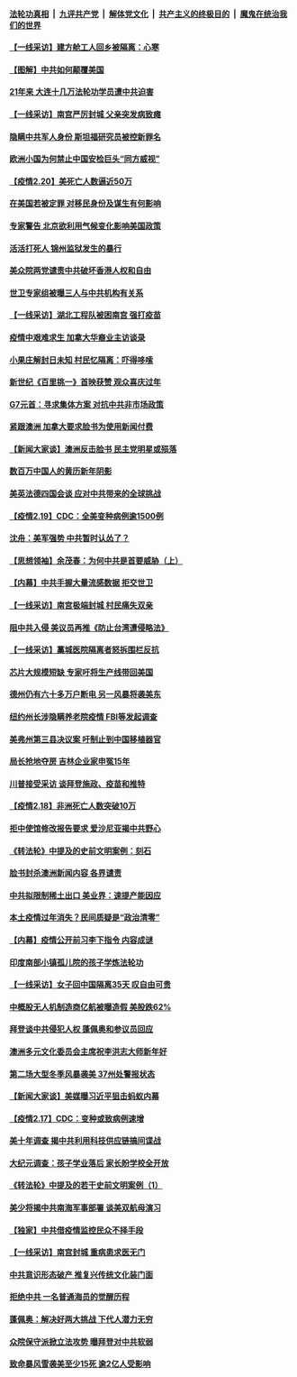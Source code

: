 ####  [法轮功真相](../../../../basic/blob/master/README.md?t=02211001) &nbsp;|&nbsp; [九评共产党](../../../../9ping.md/blob/master/README.md?t=02211001) &nbsp;|&nbsp; [解体党文化](../../../../jtdwh.md/blob/master/README.md?t=02211001)  &nbsp;|&nbsp; [共产主义的终极目的](../../../../gczydzjmd.md/blob/master/README.md?t=02211001) &nbsp;|&nbsp; [魔鬼在统治我们的世界](../../../../mgztzwmdsj.md/blob/master/README.md?t=02211001) 

#### [【一线采访】建方舱工人回乡被隔离：心寒](../pages/nf4514/n12764756.md?t=02211001) 

#### [【图解】中共如何颠覆美国](../pages/nf4514/n12764550.md?t=02211001) 

#### [21年来 大连十几万法轮功学员遭中共迫害](../pages/nf4514/n12762813.md?t=02211001) 

#### [【一线采访】南宫严厉封城 父亲突发病致瘫](../pages/nf4514/n12764678.md?t=02211001) 

#### [隐瞒中共军人身份 斯坦福研究员被控新罪名](../pages/nf4514/n12764446.md?t=02211001) 

#### [欧洲小国为何禁止中国安检巨头“同方威视”](../pages/nf4514/n12764360.md?t=02211001) 

#### [【疫情2.20】美死亡人数逼近50万](../pages/nf4514/n12764165.md?t=02211001) 

#### [在美国若被定罪 对移民身份及谋生有何影响](../pages/nf4514/n12763851.md?t=02211001) 

#### [专家警告 北京欲利用气候变化影响美国政策](../pages/nf4514/n12763741.md?t=02211001) 

#### [活活打死人 锦州监狱发生的暴行](../pages/nf4514/n12762184.md?t=02211001) 

#### [美众院两党谴责中共破坏香港人权和自由](../pages/nf4514/n12763439.md?t=02211001) 

#### [世卫专家组被曝三人与中共机构有关系](../pages/nf4514/n12763181.md?t=02211001) 

#### [【一线采访】湖北工程队被困南宫 强打疫苗](../pages/nf4514/n12763336.md?t=02211001) 

#### [疫情中艰难求生 加拿大华裔业主访谈录](../pages/nf4514/n12763266.md?t=02211001) 

#### [小果庄解封日未知 村民忆隔离：吓得哆嗦](../pages/nf4514/n12763108.md?t=02211001) 

#### [新世纪《百里挑一》首映获赞 观众喜庆过年](../pages/nf4514/n12763174.md?t=02211001) 

#### [G7元首：寻求集体方案 对抗中共非市场政策](../pages/nf4514/n12763062.md?t=02211001) 

#### [紧跟澳洲 加拿大要求脸书为使用新闻付费](../pages/nf4514/n12762640.md?t=02211001) 

#### [【新闻大家谈】澳洲反击脸书 民主党明星或殒落](../pages/nf4514/n12762758.md?t=02211001) 

#### [数百万中国人的黄历新年阴影](../pages/nf4514/n12762614.md?t=02211001) 

#### [美英法德四国会谈 应对中共带来的全球挑战](../pages/nf4514/n12762201.md?t=02211001) 

#### [【疫情2.19】CDC：全美变种病例逾1500例](../pages/nf4514/n12762114.md?t=02211001) 

#### [沈舟：美军强势 中共暂时认怂了？](../pages/nf4514/n12760498.md?t=02211001) 

#### [【思想领袖】余茂春：为何中共是首要威胁（上）](../pages/nf4514/n12759104.md?t=02211001) 

#### [【内幕】中共手握大量流感数据 拒交世卫](../pages/nf4514/n12760822.md?t=02211001) 

#### [【一线采访】南宫极端封城 村民痛失双亲](../pages/nf4514/n12761005.md?t=02211001) 

#### [阻中共入侵 美议员再推《防止台湾遭侵略法》](../pages/nf4514/n12761000.md?t=02211001) 

#### [【一线采访】藁城医院隔离者怒拆围栏反抗](../pages/nf4514/n12760988.md?t=02211001) 

#### [芯片大规模短缺 专家吁将生产线带回美国](../pages/nf4514/n12760571.md?t=02211001) 

#### [德州仍有六十多万户断电 另一风暴将袭美东](../pages/nf4514/n12760377.md?t=02211001) 

#### [纽约州长涉隐瞒养老院疫情 FBI等发起调查](../pages/nf4514/n12760295.md?t=02211001) 

#### [美弗州第三县决议案 吁制止到中国移植器官](../pages/nf4514/n12758769.md?t=02211001) 

#### [局长抢地夺房 吉林企业家申冤15年](../pages/nf4514/n12759851.md?t=02211001) 

#### [川普接受采访 谈拜登施政、疫苗和推特](../pages/nf4514/n12760324.md?t=02211001) 

#### [【疫情2.18】非洲死亡人数突破10万](../pages/nf4514/n12759627.md?t=02211001) 

#### [拒中使馆修改报告要求 爱沙尼亚揭中共野心](../pages/nf4514/n12758651.md?t=02211001) 

#### [《转法轮》中提及的史前文明案例：刻石](../pages/nf4514/n12758577.md?t=02211001) 

#### [脸书封杀澳洲新闻内容 各界谴责](../pages/nf4514/n12759325.md?t=02211001) 

#### [中共拟限制稀土出口 美业界：速提产能因应](../pages/nf4514/n12759046.md?t=02211001) 

#### [本土疫情过年消失？民间质疑是“政治清零”](../pages/nf4514/n12758861.md?t=02211001) 

#### [【内幕】疫情公开前习李下指令 内容成谜](../pages/nf4514/n12745125.md?t=02211001) 

#### [印度南部小镇孤儿院的孩子学炼法轮功](../pages/nf4514/n12758235.md?t=02211001) 

#### [【一线采访】女子回中国隔离35天 叹自由可贵](../pages/nf4514/n12758272.md?t=02211001) 

#### [中概股无人机制造商亿航被曝造假 美股跌62%](../pages/nf4514/n12758119.md?t=02211001) 

#### [拜登谈中共侵犯人权 蓬佩奥和参议员回应](../pages/nf4514/n12758188.md?t=02211001) 

#### [澳洲多元文化委员会主席祝李洪志大师新年好](../pages/nf4514/n12757957.md?t=02211001) 

#### [第二场大型冬季风暴袭美 37州处警报状态](../pages/nf4514/n12757996.md?t=02211001) 

#### [【新闻大家谈】美媒曝习近平狙击蚂蚁内幕](../pages/nf4514/n12758002.md?t=02211001) 

#### [【疫情2.17】CDC：变种或致病例速增](../pages/nf4514/n12757501.md?t=02211001) 

#### [美十年调查 揭中共利用科技供应链搞间谍战](../pages/nf4514/n12752761.md?t=02211001) 

#### [大纪元调查：孩子学业落后 家长盼学校全开放](../pages/nf4514/n12757331.md?t=02211001) 

#### [《转法轮》中提及的若干史前文明案例（1）](../pages/nf4514/n12756200.md?t=02211001) 

#### [美少将揭中共南海军事部署 谈美双航母演习](../pages/nf4514/n12755057.md?t=02211001) 

#### [【独家】中共借疫情监控民众不择手段](../pages/nf4514/n12756638.md?t=02211001) 

#### [【一线采访】南宫封城 重病患求医无门](../pages/nf4514/n12756424.md?t=02211001) 

#### [中共意识形态破产 推复兴传统文化装门面](../pages/nf4514/n12756332.md?t=02211001) 

#### [拒绝中共 一名普通海员的觉醒历程](../pages/nf4514/n12756247.md?t=02211001) 

#### [蓬佩奥：解决好两大挑战 下代人潜力无穷](../pages/nf4514/n12756290.md?t=02211001) 

#### [众院保守派掀立法攻势 曝拜登对中共软弱](../pages/nf4514/n12756062.md?t=02211001) 

#### [致命暴风雪袭美至少15死 逾2亿人受影响](../pages/nf4514/n12755956.md?t=02211001) 

